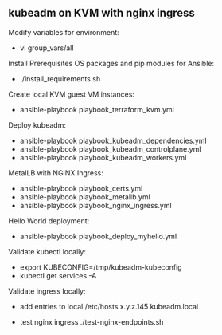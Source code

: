 ## kubeadm on KVM with nginx ingress

Modify variables for environment:
  * vi group_vars/all

Install Prerequisites OS packages and pip modules for Ansible:
  * ./install_requirements.sh

Create local KVM guest VM instances:
  * ansible-playbook playbook_terraform_kvm.yml

Deploy kubeadm:
  * ansible-playbook playbook_kubeadm_dependencies.yml
  * ansible-playbook playbook_kubeadm_controlplane.yml
  * ansible-playbook playbook_kubeadm_workers.yml

MetalLB with NGINX Ingress:
  * ansible-playbook playbook_certs.yml
  * ansible-playbook playbook_metallb.yml
  * ansible-playbook playbook_nginx_ingress.yml 

Hello World deployment:
  * ansible-playbook playbook_deploy_myhello.yml

Validate kubectl locally:
  * export KUBECONFIG=/tmp/kubeadm-kubeconfig
  * kubectl get services -A

Validate ingress locally:
  * add entries to local /etc/hosts
    x.y.z.145 kubeadm.local

  * test nginx ingress
    ./test-nginx-endpoints.sh
